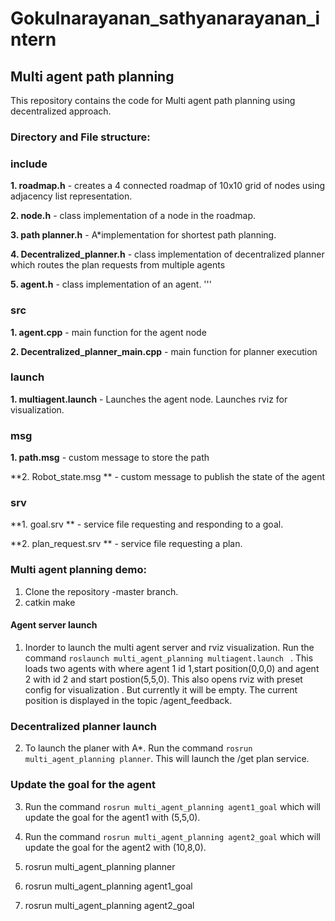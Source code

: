 # Gokulnarayanan_sathyanarayanan_intern
## Multi agent path planning
This repository contains the code for Multi agent path planning using decentralized approach.

### Directory and File structure:
### include

  **1. roadmap.h**               - creates a 4 connected roadmap of 10x10 grid of nodes using adjacency list representation.
  
  **2. node.h**                 - class implementation of a node in the roadmap.
  
  **3. path planner.h**          - A*implementation for shortest path planning.
  
  **4. Decentralized_planner.h** - class implementation of decentralized planner which routes the plan requests from multiple agents
  
  **5. agent.h**                 - class implementation of an agent. '''
  
### src

  **1. agent.cpp**                     - main function for the agent node 
  
  **2. Decentralized_planner_main.cpp** - main function for planner execution  
 
### launch

  **1. multiagent.launch** - Launches the agent node. Launches rviz for visualization.

###  msg

   **1. path.msg** -  custom message to store the path
   
   **2. Robot_state.msg ** - custom message to publish the state of the agent
    
### srv

   **1. goal.srv ** - service file requesting and responding to a goal.
   
   **2. plan_request.srv ** - service file requesting a plan.
                       

### Multi agent planning demo:
1. Clone the repository -master branch.
2. catkin make
#### Agent server launch
   1. Inorder to launch the multi agent server and rviz visualization. Run the command ``` roslaunch multi_agent_planning multiagent.launch  ``` . This loads two agents with where agent 1 id 1,start position(0,0,0) and agent 2 with id 2 and start postion(5,5,0). This also opens rviz with preset config for visualization . But currently it will be empty. The current position is displayed in the topic /agent_feedback.

### Decentralized planner launch
   2. To launch the planer with A*. Run the command ``` rosrun multi_agent_planning planner ```. This will launch the /get plan service.
 
### Update the goal for the agent
   3. Run the command ``` rosrun multi_agent_planning agent1_goal ``` which will update the goal for the agent1 with (5,5,0).
   4. Run the command ``` rosrun multi_agent_planning agent2_goal ``` which will update the goal for the agent2 with (10,8,0).
   
   


4. rosrun multi_agent_planning planner 
5. rosrun multi_agent_planning agent1_goal
6. rosrun multi_agent_planning agent2_goal


